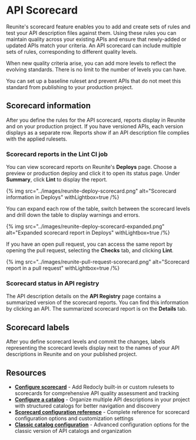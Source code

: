 # API Scorecard

Reunite's scorecard feature enables you to add and create sets of rules and test your API description files against them.
Using these rules you can maintain quality across your existing APIs and ensure that newly-added or updated APIs match your criteria.
An API scorecard can include multiple sets of rules, corresponding to different quality levels.

When new quality criteria arise, you can add more levels to reflect the evolving standards.
There is no limit to the number of levels you can have.

You can set up a baseline ruleset and prevent APIs that do not meet this standard from publishing to your production project.

## Scorecard information

After you define the rules for the API scorecard, reports display in Reunite and on your production project.
If you have versioned APIs, each version displays as a separate row.
Reports show if an API description file complies with the applied rulesets.

### Scorecard reports in the Lint CI job

You can view scorecard reports on Reunite's **Deploys** page.
Choose a preview or production deploy and click it to open its status page.
Under **Summary**, click **Lint** to display the report.

{% img
  src="../images/reunite-deploy-scorecard.png"
  alt="Scorecard information in Deploys"
  withLightbox=true
/%}

You can expand each row of the table, switch between the scorecard levels and drill down the table to display warnings and errors.

{% img
  src="../images/reunite-deploy-scorecard-expanded.png"
  alt="Expanded scorecard report in Deploys"
  withLightbox=true
/%}

If you have an open pull request, you can access the same report by opening the pull request, selecting the **Checks** tab, and clicking **Lint**.

{% img
  src="../images/reunite-pull-request-scorecard.png"
  alt="Scorecard report in a pull request"
  withLightbox=true
/%}

### Scorecard status in API registry

The API description details on the **API Registry** page contains a summarized version of the scorecard reports.
You can find this information by clicking an API.
The summarized scorecard report is on the **Details** tab.

## Scorecard labels

After you define scorecard levels and commit the changes, labels representing the scorecard levels display next to the names of your API descriptions in Reunite and on your published project.

## Resources

- **[Configure scorecard](./configure-scorecard.md)** - Add Redocly built-in or custom rulesets to scorecards for comprehensive API quality assessment and tracking
- **[Configure a catalog](../../config/catalog-classic.md)** - Organize multiple API descriptions in your project with structured catalogs for better navigation and discovery
- **[Scorecard configuration reference](../../config/scorecard.md)** - Complete reference for scorecard configuration options and customization settings
- **[Classic catalog configuration](../../config/catalog-classic.md)** - Advanced configuration options for the classic version of API catalogs and organization
